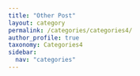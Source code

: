 ```yaml
---
title: "Other Post"
layout: category
permalink: /categories/categories4/
author_profile: true
taxonomy: Categories4
sidebar:
  nav: "categories"
---
```

